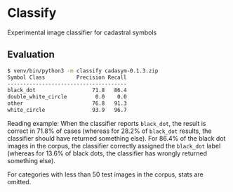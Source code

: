 # Classify

Experimental image classifier for cadastral symbols


## Evaluation

```sh
$ venv/bin/python3 -m classify cadasym-0.1.3.zip
Symbol Class          Precision Recall
--------------------------------------
black_dot                  71.8   86.4
double_white_circle         0.0    0.0
other                      76.8   91.3
white_circle               93.9   96.7
```

Reading example: When the classifier reports `black_dot`, the result is correct
in 71.8% of cases (whereas for 28.2% of `black_dot` results, the classifier
should have returned something else). For 86.4% of the black dot images in the
corpus, the classifier correctly assigned the `black_dot` label (whereas
for 13.6% of black dots, the classifier has wrongly returned something else).

For categories with less than 50 test images in the corpus, stats are omitted.

